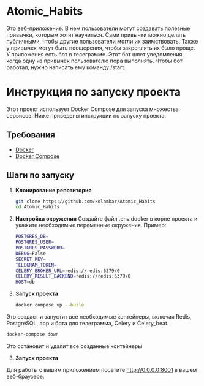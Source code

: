 # Atomic_Habits
Это веб-приложение. В нем пользователи могут создавать полезные привычки, которым хотят научиться. 
Сами привычки можно делать публичными, чтобы другие пользователи могли их заимствовать. 
Также у привычек могут быть поощерения, чтобы закреплять их было проще.
У приложения есть бот в телеграмме. Этот бот шлет уведомления, когда одну из привычек пользователю пора выполнять. Чтобы бот работал, нужно написать ему команду /start. 

# Инструкция по запуску проекта

Этот проект использует Docker Compose для запуска множества сервисов. Ниже приведены инструкции по запуску проекта.

## Требования

- [Docker](https://docs.docker.com/get-docker/)
- [Docker Compose](https://docs.docker.com/compose/install/)

## Шаги по запуску

1. **Клонирование репозитория**

   ```bash
   git clone https://github.com/kolambar/Atomic_Habits
   cd Atomic_Habits
   ```
   
2. **Настройка окружения**
Создайте файл .env.docker в корне проекта и укажите необходимые переменные окружения. Пример:
   
   ```bash
   POSTGRES_DB=
   POSTGRES_USER=
   POSTGRES_PASSWORD=
   DEBUG=False
   SECRET_KEY=
   TELEGRAM_TOKEN=
   CELERY_BROKER_URL=redis://redis:6379/0
   CELERY_RESULT_BACKEND=redis://redis:6379/0
   HOST=db
   ```

3. **Запуск проекта**

   ```bash
   docker compose up --buile    
   ```
Это создаст и запустит все необходимые контейнеры, включая Redis, PostgreSQL, app и бота для телеграмма, Celery и Celery_beat.
   ```bash
  docker-compose down
   ```
Это остановит и удалит все созданные контейнеры

3. **Запуск проекта**

Для работы с вашим приложением посетите http://0.0.0.0:8001 в вашем веб-браузере.
